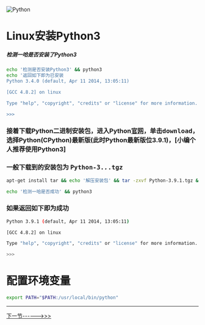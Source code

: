 ![Python](https://www.python.org/static/img/python-logo@2x.png)
# Linux安装Python3
##### 检测一哈是否安装了Python3
```sh
echo '检测是否安装Python3' && python3
echo '返回如下即为已安装
Python 3.4.0 (default, Apr 11 2014, 13:05:11) 

[GCC 4.8.2] on linux

Type "help", "copyright", "credits" or "license" for more information.

>>>
```
### 接着下载Python二进制安装包，进入Python[官网](https://www.python.org)，单击<kbd>download</kbd>，选择Python(CPython)最新版(此时Python最新版位3.9.1)，[小编个人推荐使用Python3]
### 一般下载到的安装包为 <kbd>Python-3.*.*.tgz</kbd>
```sh
apt-get install tar && echo '解压安装包' && tar -zxvf Python-3.9.1.tgz && cd Python-3.9.1 && chmod +x configure && ./configure && make && make install
```
```sh
echo '检测一哈是否成功' && python3
```
### 如果返回如下即为成功 
```sh
Python 3.9.1 (default, Apr 11 2014, 13:05:11) 

[GCC 4.8.2] on linux

Type "help", "copyright", "credits" or "license" for more information.

>>>
```
# 配置环境变量
```sh
export PATH="$PATH:/usr/local/bin/python"
```

***
[下一节------>>>](https://github.com/jychenger/Python-From-Introduction-to-Mastery/blob/main/day1/Day2.md)
